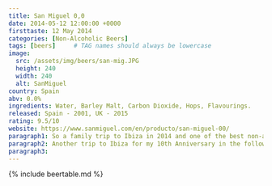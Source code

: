 ```yaml
---
title: San Miguel 0,0
date: 2014-05-12 12:00:00 +0000
firsttaste: 12 May 2014
categories: [Non-Alcoholic Beers]
tags: [beers]     # TAG names should always be lowercase
image:
  src: /assets/img/beers/san-mig.JPG
  height: 240
  width: 240
  alt: SanMiguel
country: Spain
abv: 0.0%
ingredients: Water, Barley Malt, Carbon Dioxide, Hops, Flavourings.
released: Spain - 2001, UK - 2015
rating: 9.5/10
website: https://www.sanmiguel.com/en/producto/san-miguel-00/
paragraph1: So a family trip to Ibiza in 2014 and one of the best non-alcoholic beers. I am not sure if the sun was a factor or that it tasted just like the real San Miguel but it was almost like the best beer I had tasted for such a long time, but my early relationship with San Miguel 0,0 was cut short after a week in Ibiza.
paragraph2: Another trip to Ibiza for my 10th Anniversary in the following year gave me another brief encounter to which I though would be my last but luckily on a trip to Tesco in the same year I noticed that it was being sold in the UK and since then it has become a more regular variety used in Pubs, and I am always happy when I ask "do you have any non-alcoholic beers?" and the response is "yes we have San Miguel 0,0"
paragraph3: 
---
```

{% include beertable.md %}

